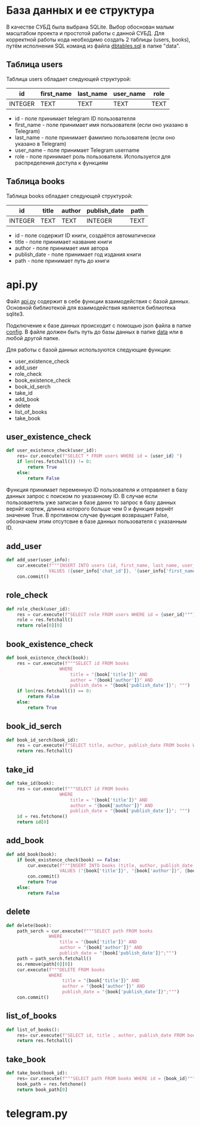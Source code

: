 # База данных и ее структура

В качестве СУБД была выбрана SQLite. Выбор обоснован малым масштабом проекта и простотой работы с данной СУБД. Для корректной работы кода необходимо создать 2 таблицы (users, books), путём исполнения SQL команд из файла [dbtables.sql](src\data\dbtables.sql) в папке "data".

## Таблица users

Таблица users обладает следующей структурой:

| id      | first_name | last_name | user_name | role |
| ------- | ---------- | --------- | --------- | ---- |
| INTEGER | TEXT       | TEXT      | TEXT      | TEXT |

- id - поле принимает telegram ID пользователля
- first_name - поле принимает имя пользователя (если оно указано в Telegram)
- last_name - поле принимает фамилию пользователя (если оно указано в Telegram)
- user_name - поле принимает Telegram username
- role - поле принимает роль пользователя. Используется для распределения доступа к функциям

## Таблица books

Таблица books обладает следующей структурой:

| id      | title | author | publish_date | path |
| ------- | ----- | ------ | ------------ | ---- |
| INTEGER | TEXT  | TEXT   | INTEGER      | TEXT |

- id - поле содержит ID книги, создаётся автоматически
- title - поле принимает название книги
- author - поле принимает имя автора
- publish_date - поле принимает год издания книги
- path - поле принимает путь до книги

# api.py

Файл [api.py](src\api.py) содержит в себе функции взаимодействия c базой данных. Основной библиотекой для взаимодействия является библиотека sqlite3. 

Подключение к базе данных происходит с помощью json файла в папке [config](src\config). В файле должен быть путь до базы данных в папке [data](src\data) или в любой другой папке.

Для работы с базой данных используются следующие функции:

- user_existence_check
- add_user
- role_check
- book_existence_check
- book_id_serch
- take_id
- add_book
- delete
- list_of_books
- take_book

## user_existence_check
```python
def user_existence_check(user_id):
    res= cur.execute(f"SELECT * FROM users WHERE id = {user_id} ")
    if len(res.fetchall()) != 0:
        return True
    else:
        return False    
```
Функция принимает переменную ID пользователя и отправляет в базу данных запрос с поиском по указанному ID. 
В случае если пользоваетель уже записан в базе даннх то запрос в базу данных вернйт кортеж, длинна которого больше чем 0 и функция вернёт значение True. В противном случае функция возвращает False, обозначаем этим отсутсвие в базе данных пользователя с указанным ID. 

## add_user
```python
def add_user(user_info):
    cur.execute(f"""INSERT INTO users (id, first_name, last_name, user_name)  
                VALUES ({user_info['chat_id']}, '{user_info['first_name']}', '{user_info['last_name']}', '{user_info['user_name']}'); """)
    con.commit()
```

## role_check
```python
def role_check(user_id):
    res = cur.execute(f"SELECT role FROM users WHERE id = {user_id}""")
    role = res.fetchall() 
    return role[0][0]
```

## book_existence_check
```python
def book_existence_check(book):
    res = cur.execute(f"""SELECT id FROM books 
                    WHERE 
                        title = "{book['title']}" AND
                        author = "{book['author']}" AND
                        publish_date = "{book['publish_date']}"; """)
    if len(res.fetchall()) == 0:
        return False
    else:
        return True
```

## book_id_serch
```python
def book_id_serch(book_id):
    res = cur.execute(f"SELECT title, author, publish_date FROM books WHERE id = {book_id}""")
    return res.fetchall()
```

## take_id
```python
def take_id(book):
    res = cur.execute(f"""SELECT id FROM books 
                    WHERE 
                        title = "{book['title']}" AND
                        author = "{book['author']}" AND
                        publish_date = "{book['publish_date']}"; """)
    id = res.fetchone()
    return id[0]
```

## add_book
```python
def add_book(book):
    if book_existence_check(book) == False:
        cur.execute(f"""INSERT INTO books (title, author, publish_date, path)
                    VALUES ("{book['title']}", "{book['author']}", {book['publish_date']}, "{book['path']}");""")
        con.commit()
        return True
    else:
        return False
```

## delete
```python
def delete(book):
    path_serch = cur.execute(f"""SELECT path FROM books
                WHERE
                    title = "{book['title']}" AND
                    author = "{book['author']}" AND
                    publish_date = "{book['publish_date']}";""")
    path = path_serch.fetchall()
    os.remove(path[0][0])
    cur.execute(f"""DELETE FROM books
                WHERE
                     title = "{book['title']}" AND
                     author = "{book['author']}" AND
                     publish_date = "{book['publish_date']}";""")
    con.commit()
```

## list_of_books
```python
def list_of_books():
    res= cur.execute(f"SELECT id, title , author, publish_date FROM books")
    return res.fetchall()
```

## take_book
```python
def take_book(book_id):
    res= cur.execute(f"""SELECT path FROM books WHERE id = {book_id}""")
    book_path = res.fetchone()
    return book_path[0]
```

# telegram.py

